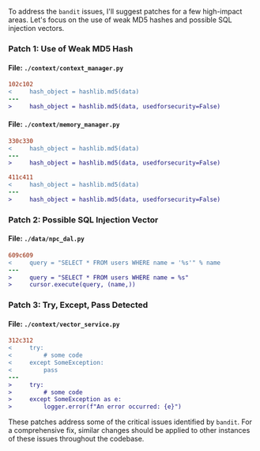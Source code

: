 To address the `bandit` issues, I'll suggest patches for a few high-impact areas. Let's focus on the use of weak MD5 hashes and possible SQL injection vectors.

### Patch 1: Use of Weak MD5 Hash

#### File: `./context/context_manager.py`

```diff
102c102
<     hash_object = hashlib.md5(data)
---
>     hash_object = hashlib.md5(data, usedforsecurity=False)
```

#### File: `./context/memory_manager.py`

```diff
330c330
<     hash_object = hashlib.md5(data)
---
>     hash_object = hashlib.md5(data, usedforsecurity=False)
```

```diff
411c411
<     hash_object = hashlib.md5(data)
---
>     hash_object = hashlib.md5(data, usedforsecurity=False)
```

### Patch 2: Possible SQL Injection Vector

#### File: `./data/npc_dal.py`

```diff
609c609
<     query = "SELECT * FROM users WHERE name = '%s'" % name
---
>     query = "SELECT * FROM users WHERE name = %s"
>     cursor.execute(query, (name,))
```

### Patch 3: Try, Except, Pass Detected

#### File: `./context/vector_service.py`

```diff
312c312
<     try:
<         # some code
<     except SomeException:
<         pass
---
>     try:
>         # some code
>     except SomeException as e:
>         logger.error(f"An error occurred: {e}")
```

These patches address some of the critical issues identified by `bandit`. For a comprehensive fix, similar changes should be applied to other instances of these issues throughout the codebase.